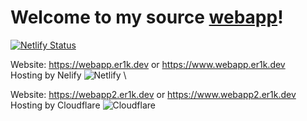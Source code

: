# Welcome to my source [webapp](https://webapp.er1k.dev)!
[![Netlify Status](https://api.netlify.com/api/v1/badges/9fae73e5-7e4b-44d7-b2ca-0e15fc6c1f7f/deploy-status)](https://app.netlify.com/sites/happy-yonath-ae8809/deploys)

Website: https://webapp.er1k.dev or https://www.webapp.er1k.dev \
Hosting by Nelify ![Netlify](https://img.shields.io/badge/netlify-%23000000.svg?style=for-the-badge&logo=netlify&logoColor=#00C7B7) \

Website: https://webapp2.er1k.dev or https://www.webapp2.er1k.dev \
Hosting by Cloudflare ![Cloudflare](https://img.shields.io/badge/Cloudflare-F38020?style=for-the-badge&logo=Cloudflare&logoColor=white)

